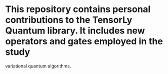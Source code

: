 # This repository contains personal contributions to the TensorLy Quantum library. It includes new operators and gates employed in the study
variational quantum algorithms.
